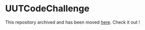 # UUTCodeChallenge

This repository archived and has been moved [here](https://github.com/ceituut/_UUTCodeChallenge). Check it out !
